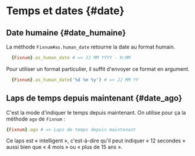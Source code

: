 # Temps et dates {#date}

## Date humaine {#date_humaine}

La méthode `Fixnum#as.human_date` retourne la date au format humain.

```ruby
  {Fixnum}.as_human_date # => JJ MM YYYY - H:MM
```

Pour utiliser un format particulier, il suffit d'envoyer ce format en argument.

```ruby
  {Fixnum}.as_human_date('%d %m %y') # => JJ MM YY
```

## Laps de temps depuis maintenant {#date_ago}

C'est la mode d'indiquer le temps depuis maintenant. On utilise pour ça la méthode `ago` de `Fixnum` :

```ruby
{Fixnum}.ago # => Laps de temps depuis maintenant
```

Ce laps est « intelligent », c'est-à-dire qu'il peut indiquer « 12 secondes » aussi bien que « 4 mois » ou « plus de 15 ans ».

